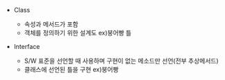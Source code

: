 - Class
	- 속성과 메서드가 포함
	- 객체를 정의하기 위한 설계도 ex)붕어빵 틀

- Interface
	- S/W 표준을 선언할 때 사용하며 구현이 없는 메소드만 선언(전부 추상메서드)
	- 클래스에 선언된 틀을 구현 ex)붕어빵